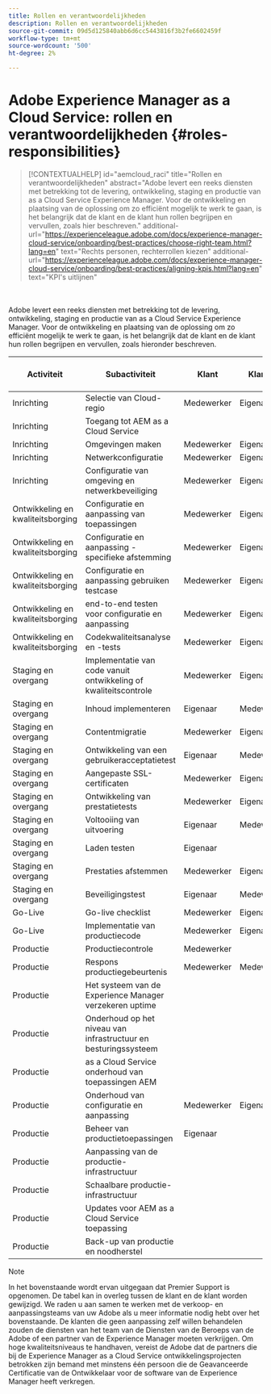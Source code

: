 ```yaml
---
title: Rollen en verantwoordelijkheden
description: Rollen en verantwoordelijkheden
source-git-commit: 09d5d125840abb6d6cc5443816f3b2fe6602459f
workflow-type: tm+mt
source-wordcount: '500'
ht-degree: 2%

---
```



# Adobe Experience Manager as a Cloud Service: rollen en verantwoordelijkheden {#roles-responsibilities}

>[!CONTEXTUALHELP]
>id="aemcloud_raci"
>title="Rollen en verantwoordelijkheden"
>abstract="Adobe levert een reeks diensten met betrekking tot de levering, ontwikkeling, staging en productie van as a Cloud Service Experience Manager. Voor de ontwikkeling en plaatsing van de oplossing om zo efficiënt mogelijk te werk te gaan, is het belangrijk dat de klant en de klant hun rollen begrijpen en vervullen, zoals hier beschreven."
>additional-url="https://experienceleague.adobe.com/docs/experience-manager-cloud-service/onboarding/best-practices/choose-right-team.html?lang=en" text="Rechts personen, rechterrollen kiezen"
>additional-url="https://experienceleague.adobe.com/docs/experience-manager-cloud-service/onboarding/best-practices/aligning-kpis.html?lang=en" text="KPI&#39;s uitlijnen"

<br></br>
Adobe levert een reeks diensten met betrekking tot de levering, ontwikkeling, staging en productie van as a Cloud Service Experience Manager. Voor de ontwikkeling en plaatsing van de oplossing om zo efficiënt mogelijk te werk te gaan, is het belangrijk dat de klant en de klant hun rollen begrijpen en vervullen, zoals hieronder beschreven.


| Activiteit | Subactiviteit | Klant | Klanten | Adobe | Functionaliteit van Cloud Manager |
|---------------------------------|-------------------------------------------------------|-------------|-------------|---------|-----------------------------|
| Inrichting | Selectie van Cloud-regio | Medewerker | Eigenaar | Advisor | Ja |
| Inrichting | Toegang tot AEM as a Cloud Service |             |             | Eigenaar | Ja |
| Inrichting | Omgevingen maken | Medewerker | Eigenaar | Advisor | Ja |
| Inrichting | Netwerkconfiguratie | Medewerker | Eigenaar | Advisor | Ja |
| Inrichting | Configuratie van omgeving en netwerkbeveiliging | Medewerker | Eigenaar | Advisor | Ja |
| Ontwikkeling en kwaliteitsborging | Configuratie en aanpassing van toepassingen | Medewerker | Eigenaar |         |                             |
| Ontwikkeling en kwaliteitsborging | Configuratie en aanpassing - specifieke afstemming | Medewerker | Eigenaar |         |                             |
| Ontwikkeling en kwaliteitsborging | Configuratie en aanpassing gebruiken testcase | Medewerker | Eigenaar |         |                             |
| Ontwikkeling en kwaliteitsborging | end-to-end testen voor configuratie en aanpassing | Medewerker | Eigenaar |         |                             |
| Ontwikkeling en kwaliteitsborging | Codekwaliteitsanalyse en -tests | Medewerker | Eigenaar | Advisor | Ja |
| Staging en overgang | Implementatie van code vanuit ontwikkeling of kwaliteitscontrole | Medewerker | Eigenaar | Advisor | Ja |
| Staging en overgang | Inhoud implementeren | Eigenaar | Medewerker |         |                             |
| Staging en overgang | Contentmigratie | Medewerker | Eigenaar |         |                             |
| Staging en overgang | Ontwikkeling van een gebruikeracceptatietest | Eigenaar | Medewerker |         |                             |
| Staging en overgang | Aangepaste SSL-certificaten | Medewerker | Eigenaar | Advisor | Ja |
| Staging en overgang | Ontwikkeling van prestatietests | Medewerker | Eigenaar |         |                             |
| Staging en overgang | Voltooiing van uitvoering | Eigenaar | Medewerker |         |                             |
| Staging en overgang | Laden testen | Eigenaar |             |         |                             |
| Staging en overgang | Prestaties afstemmen | Medewerker | Eigenaar |         |                             |
| Staging en overgang | Beveiligingstest | Eigenaar | Medewerker |         |                             |
| Go-Live | Go-live checklist | Medewerker | Eigenaar |         |                             |
| Go-Live | Implementatie van productiecode | Medewerker | Eigenaar | Advisor | Ja |
| Productie | Productiecontrole | Medewerker |             | Eigenaar |                             |
| Productie | Respons productiegebeurtenis | Medewerker | Medewerker | Eigenaar |                             |
| Productie | Het systeem van de Experience Manager verzekeren uptime |             |             | Eigenaar |                             |
| Productie | Onderhoud op het niveau van infrastructuur en besturingssysteem |             |             | Eigenaar |                             |
| Productie | as a Cloud Service onderhoud van toepassingen AEM |             |             | Eigenaar |                             |
| Productie | Onderhoud van configuratie en aanpassing | Medewerker | Eigenaar |         |                             |
| Productie | Beheer van productietoepassingen | Eigenaar |             |         |                             |
| Productie | Aanpassing van de productie-infrastructuur |             |             | Eigenaar |                             |
| Productie | Schaalbare productie-infrastructuur |             |             | Eigenaar |                             |
| Productie | Updates voor AEM as a Cloud Service toepassing |             |             | Eigenaar |                             |
| Productie | Back-up van productie en noodherstel |             |             | Eigenaar |                             |

>[!NOTE]
>
> In het bovenstaande wordt ervan uitgegaan dat Premier Support is opgenomen. De tabel kan in overleg tussen de klant en de klant worden gewijzigd. We raden u aan samen te werken met de verkoop- en aanpassingsteams van uw Adobe als u meer informatie nodig hebt over het bovenstaande.
> De klanten die geen aanpassing zelf willen behandelen zouden de diensten van het team van de Diensten van de Beroeps van de Adobe of een partner van de Experience Manager moeten verkrijgen.
>Om hoge kwaliteitsniveaus te handhaven, vereist de Adobe dat de partners die bij de Experience Manager as a Cloud Service ontwikkelingsprojecten betrokken zijn bemand met minstens één persoon die de Geavanceerde Certificatie van de Ontwikkelaar voor de software van de Experience Manager heeft verkregen.
